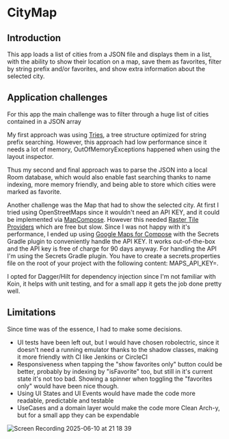 # CityMap
## Introduction
This app loads a list of cities from a JSON file and displays them in a list, with the ability to
show their location on a map, save them as favorites, filter by string prefix and/or favorites, and
show extra information about the selected city.

## Application challenges
For this app the main challenge was to filter through a huge list of cities contained in a JSON
array

My first approach was using [Tries](https://1gravityllc.medium.com/trie-kotlin-50d8ae041202), a tree
structure optimized for string prefix searching.
However, this approach had low performance since it needs a lot of memory, OutOfMemoryExceptions
happened when using the layout inspector.

Thus my second and final approach was to parse the JSON into a local Room database, which would also
enable fast searching thanks to name indexing, more memory friendly, and being able to store which
cities
were marked as favorite.

Another challenge was the Map that had to show the selected city.
At first I tried using OpenStreetMaps since it wouldn't need an API KEY, and it could be implemented
via [MapCompose](https://github.com/p-lr/MapCompose). However this
needed [Raster Tile Providers](https://wiki.openstreetmap.org/wiki/Raster_tile_providers)
which are free but slow.
Since I was not happy with it's performance, I ended up
using [Google Maps for Compose](https://github.com/googlemaps/android-maps-compose)
with the Secrets Gradle plugin to conveniently handle the API KEY. It works out-of-the-box and the
API key is free of charge for 90 days anyway.
For handling the API I'm using the Secrets Gradle plugin. You have to create a secrets.properties
file on the root of your project with the following content: MAPS_API_KEY=<your API key>.

I opted for Dagger/Hilt for dependency injection since I'm not familiar with Koin, it helps with
unit testing, and for a small app it gets the job done pretty well.

## Limitations
Since time was of the essence, I had to make some decisions.

- UI tests have been left out, but I would have chosen robolectric, since it doesn't need a
running emulator thanks to the shadow classes, making it more friendly with CI like Jenkins or CircleCI
- Responsiveness when tapping the "show favorites only" button could be better, probably by indexing
by "isFavorite" too, but still in it's current state it's not too bad. Showing a spinner when
toggling the "favorites only" would have been nice though.
- Using UI States and UI Events would have made the code more readable, predictable and testable
- UseCases and a domain layer would make the code more Clean Arch-y, but for a small app they can
be expendable

![Screen Recording 2025-06-10 at 21 18 39](https://github.com/user-attachments/assets/efaec481-536b-4357-be58-268978f0132a)
